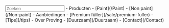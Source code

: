 <input onchange="aim.search(this)" placeholder="Zoeken">
- Producten
    - [Paint](/Paint)
    - [Non paint](/Non-paint)
- Aanbiedingen
    - [Premium füller](/sale/premium-fuller)
- [Tips](/tips)
- Over Proving
    - [Duurzaam](/Duurzaam)
- [Contact](/Contact)
